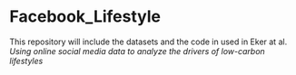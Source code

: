 # Facebook_Lifestyle

This repository will include the datasets and the code in used in Eker at al. *Using online social media data to analyze the drivers of low-carbon lifestyles*
